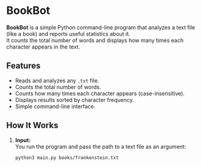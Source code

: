 # BookBot

**BookBot** is a simple Python command-line program that analyzes a text file (like a book) and reports useful statistics about it.  
It counts the total number of words and displays how many times each character appears in the text.

## Features

- Reads and analyzes any `.txt` file.
- Counts the total number of words.
- Counts how many times each character appears (case-insensitive).
- Displays results sorted by character frequency.
- Simple command-line interface.

## How It Works

1. **Input:**  
   You run the program and pass the path to a text file as an argument:
   ```bash
   python3 main.py books/frankenstein.txt